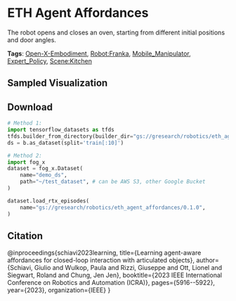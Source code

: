 # ETH Agent Affordances

The robot opens and closes an oven, starting from different initial positions and door angles.

**Tags**: [Open-X-Embodiment](https://github.com/youliangtan/oxe_contrib/tree/main/pages/tags/Open-X-Embodiment.md), [Robot:Franka](https://github.com/youliangtan/oxe_contrib/tree/main/pages/tags/Robot:Franka.md), [Mobile_Manipulator](https://github.com/youliangtan/oxe_contrib/tree/main/pages/tags/Mobile_Manipulator.md), [Expert_Policy](https://github.com/youliangtan/oxe_contrib/tree/main/pages/tags/Expert_Policy.md), [Scene:Kitchen](https://github.com/youliangtan/oxe_contrib/tree/main/pages/tags/Scene:Kitchen.md)

## Sampled Visualization



## Download


```python
# Method 1: 
import tensorflow_datasets as tfds
tfds.builder_from_directory(builder_dir="gs://gresearch/robotics/eth_agent_affordances/0.1.0")
ds = b.as_dataset(split='train[:10]')

# Method 2:
import fog_x
dataset = fog_x.Dataset(
    name="demo_ds",
    path="~/test_dataset", # can be AWS S3, other Google Bucket
)  

dataset.load_rtx_episodes(
    name="gs://gresearch/robotics/eth_agent_affordances/0.1.0",
)
```


## Citation

@inproceedings{schiavi2023learning,
  title={Learning agent-aware affordances for closed-loop interaction with articulated objects},
  author={Schiavi, Giulio and Wulkop, Paula and Rizzi, Giuseppe and Ott, Lionel and Siegwart, Roland and Chung, Jen Jen},
  booktitle={2023 IEEE International Conference on Robotics and Automation (ICRA)},
  pages={5916--5922},
  year={2023},
  organization={IEEE}
}